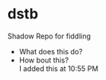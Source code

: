 dstb
====

Shadow Repo for fiddling
* What does this do?
* How bout this?  
I added this at 10:55 PM
